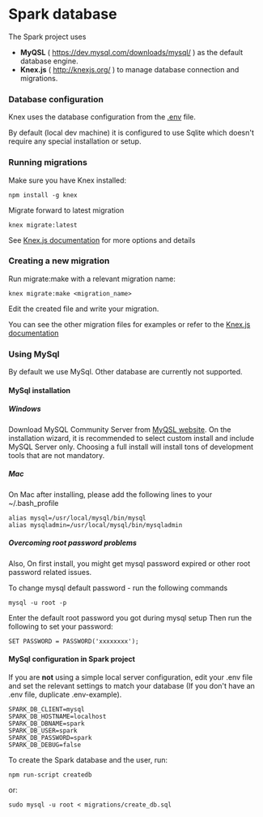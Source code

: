 # Spark database

The Spark project uses 
* **MyQSL** ( https://dev.mysql.com/downloads/mysql/ ) as the default database engine.
* **Knex.js** ( http://knexjs.org/ ) to manage database connection and migrations.

### Database configuration

Knex uses the database configuration from the [.env](/.env-example) file.

By default (local dev machine) it is configured to use Sqlite which doesn't require any special installation or setup.

### Running migrations

Make sure you have Knex installed:

```shell
npm install -g knex
```

Migrate forward to latest migration

```shell
knex migrate:latest
```

See [Knex.js documentation](http://knexjs.org/#Migrations-CLI) for more options and details

### Creating a new migration

Run migrate:make with a relevant migration name:

```shell
knex migrate:make <migration_name>
```

Edit the created file and write your migration.

You can see the other migration files for examples or refer to the [Knex.js documentation](http://knexjs.org/#Schema)

### Using MySql

By default we use MySql. Other database are currently not supported.

#### MySql installation

##### Windows
Download MySQL Community Server from [MyQSL website](https://dev.mysql.com/downloads/mysql/). On the installation wizard, it is recommended to select custom install and include MySQL Server only. Choosing a full install will install tons of development tools that are not mandatory.

##### Mac

On Mac after installing, please add the following lines to your ~/.bash_profile
```shell
alias mysql=/usr/local/mysql/bin/mysql
alias mysqladmin=/usr/local/mysql/bin/mysqladmin
```

##### Overcoming root password problems
Also, On first install, you might get mysql password expired or other root password related issues.

To change mysql default password - run the following commands
```shell
mysql -u root -p
```
Enter the default root password you got during mysql setup
Then run the following to set your password:
```
SET PASSWORD = PASSWORD('xxxxxxxx');
```

#### MySql configuration in Spark project

If you are **not** using a simple local server configuration, edit your .env file and set the relevant settings to match your database (If you don't have an .env file, duplicate .env-example).

```
SPARK_DB_CLIENT=mysql
SPARK_DB_HOSTNAME=localhost
SPARK_DB_DBNAME=spark
SPARK_DB_USER=spark
SPARK_DB_PASSWORD=spark
SPARK_DB_DEBUG=false
```

To create the Spark database and the user, run:

```
npm run-script createdb
```

or: 

```shell
sudo mysql -u root < migrations/create_db.sql
```

